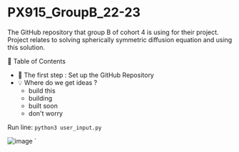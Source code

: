 # PX915_GroupB_22-23
The GitHub repository that group B of cohort 4 is using for their project. Project relates to solving spherically symmetric diffusion equation and using this solution.

📖 Table of Contents

- 📌 The first step : Set up the GitHub Repository
- 💡 Where do we get ideas ?
     - build this
     - building
     - built soon
     - don't worry

Run line: ```python3 user_input.py```


![image](https://github.com/HetSys/PX915_GroupB_22-23/assets/120459567/4524ca72-604a-4983-954b-133471690a92)
`
